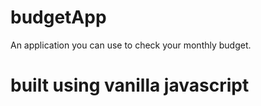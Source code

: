 # budgetApp
An application you can use to check your monthly budget.

# built using vanilla javascript
